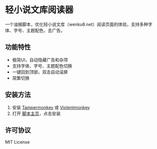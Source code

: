 # 轻小说文库阅读器

一个油猴脚本，优化轻小说文库（wenku8.net）阅读页面的体验，支持多种字体、字号、主题配色，去广告。

## 功能特性
- 极简UI，自动隐藏广告和杂项
- 支持字体、字号、主题配色切换
- 一键回到顶部，双击自动滚屏
- 简繁切换

## 安装方法
1. 安装 [Tampermonkey](https://www.tampermonkey.net/) 或 [Violentmonkey](https://violentmonkey.github.io/)
2. 打开 [脚本主页](https://greasyfork.org/scripts/542843)，点击安装



## 许可协议
MIT License 